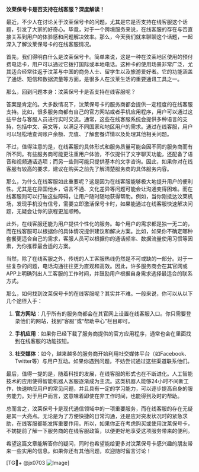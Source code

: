 **汶莱保号卡是否支持在线客服？深度解读！**

最近，不少人在讨论关于汶莱保号卡的问题，尤其是它是否支持在线客服这个话题，引发了大家的好奇心。毕竟，对于一个跨境服务来说，在线客服的存在与否直接关系到用户的体验感和问题解决效率。那么，今天我们就来聊聊这个话题，一起深入了解汶莱保号卡的在线客服情况。

首先，我们得明白什么是汶莱保号卡。简单来说，这是一种在汶莱地区使用的预付费电话卡，用户可以通过它拨打国际或本地电话。这种卡的使用场景非常广泛，尤其适合经常往返于汶莱与中国的商务人士、留学生以及旅游爱好者。它的功能涵盖了通话、短信和数据流量等方面，是很多人在汶莱生活的重要通讯工具之一。

那么，回到问题本身：汶莱保号卡是否支持在线客服呢？

答案是肯定的。大多数情况下，汶莱保号卡的服务商都会提供一定程度的在线客服支持。比如，很多服务商都有自己的官方网站或者手机应用程序，用户可以通过这些平台与客服人员进行实时交流。通常，这些在线客服系统会提供多种语言的支持，包括中文、英文等，以满足不同国家和地区用户的需求。通过在线客服，用户可以轻松地查询账户余额、充值、了解套餐详情以及处理其他相关问题。

不过，值得注意的是，在线客服的具体形式和服务质量可能会因不同的服务商而有所不同。有些服务商可能更注重用户体验，不仅提供了文字聊天功能，还配备了语音和视频通话选项；而另一些则可能只提供基本的文字咨询。因此，如果你对在线客服有较高的要求，建议在购买之前先了解清楚服务商的具体服务内容。

那么，为什么在线客服如此重要呢？这是因为在线客服能够极大地提升用户的便利性。尤其是在异国他乡，语言不通、文化差异等问题可能会让沟通变得困难。而在线客服则可以打破这些障碍，让用户随时随地获得帮助。例如，当你刚抵达汶莱机场，发现手机没有信号，需要立即激活保号卡时，如果能通过在线客服快速解决问题，无疑会让你的旅程更加顺畅。

此外，在线客服还能为用户提供个性化的服务。每个用户的需求都是独一无二的，而在线客服可以根据你的具体情况提供建议和解决方案。比如，如果你不确定哪种套餐更适合自己的需求，客服人员可以根据你的通话频率、数据流量使用习惯等因素，为你推荐最合适的方案。

当然，除了在线客服之外，传统的人工客服热线仍然是不可或缺的一部分。对于一些复杂的问题，电话沟通往往更为直观和高效。因此，许多服务商会在其官网或APP上明确列出人工客服的工作时间，并鼓励用户根据自身需求选择最适合的联系方式。

那么，如何找到汶莱保号卡的在线客服呢？其实并不难。一般来说，你可以从以下几个途径入手：

1. **官方网站**：几乎所有的服务商都会在其官网上设置在线客服入口。你只需要登录他们的网站，找到“客服”或“帮助中心”栏目即可。
   
2. **手机应用**：如果你已经下载了服务商提供的官方应用程序，通常也会在里面找到在线客服的功能按钮。

3. **社交媒体**：如今，越来越多的服务商开始利用社交媒体平台（如Facebook、Twitter等）与用户互动。如果你遇到问题，不妨尝试通过这些渠道联系他们。

最后，值得一提的是，随着科技的发展，在线客服的形式也在不断进化。人工智能技术的应用使得智能机器人客服逐渐成为主流。这类机器人能够24小时不间断工作，快速响应用户的常见问题，并且具有一定的学习能力，可以逐步提高自身的服务能力。对于用户而言，这意味着即使在非工作时间，也能得到及时的帮助。

总而言之，汶莱保号卡是现代通信领域中的一项重要服务，而在线客服的存在无疑是其一大亮点。无论是为了方便快捷的日常沟通，还是应对突发状况时的紧急求助，在线客服都能发挥重要作用。所以，如果你正在考虑购买或使用汶莱保号卡，不妨提前了解一下服务商的在线客服政策，以便更好地享受这项服务带来的便利。

希望这篇文章能解答你的疑问，同时也希望能给更多对汶莱保号卡感兴趣的朋友带来一些实用的信息。如果你还有其他问题，欢迎随时留言讨论！

[TG💪+ @jx0703 ![Image](https://github.com/user-attachments/assets/dbca1d08-cadb-493c-b0ec-ad6f7a83f270)]
